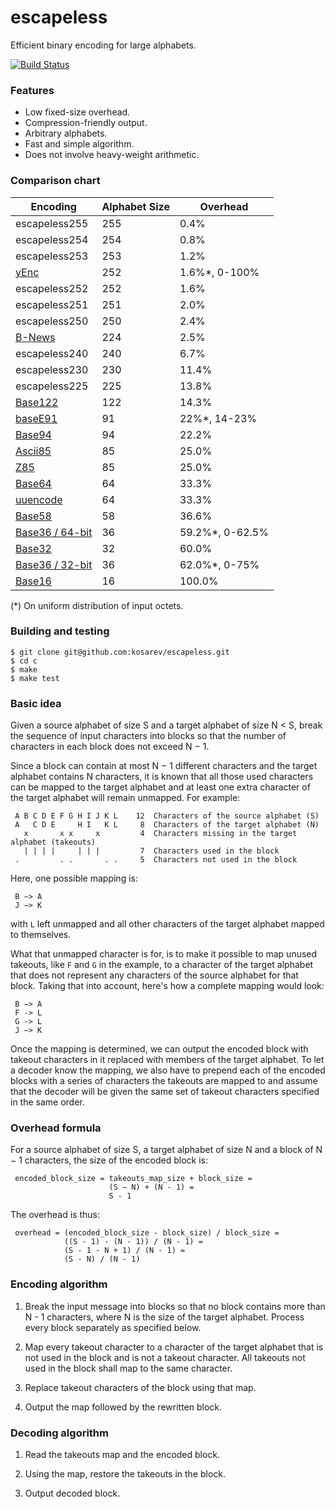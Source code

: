# escapeless
Efficient binary encoding for large alphabets.

[![Build Status](https://travis-ci.org/kosarev/escapeless.svg?branch=master)](https://travis-ci.org/kosarev/escapeless)

### Features

* Low fixed-size overhead.
* Compression-friendly output.
* Arbitrary alphabets.
* Fast and simple algorithm.
* Does not involve heavy-weight arithmetic.


### Comparison chart

| Encoding         | Alphabet Size | Overhead |
| ---------------- | ------------- | -------- |
| escapeless255    | 255           |     0.4% |
| escapeless254    | 254           |     0.8% |
| escapeless253    | 253           |     1.2% |
| [yEnc](http://www.yenc.org/yenc-draft.1.3.txt)          | 252 | 1.6%*, 0-100% |
| escapeless252    | 252           |     1.6% |
| escapeless251    | 251           |     2.0% |
| escapeless250    | 250           |     2.4% |
| [B-News](http://b-news.sourceforge.net/)                | 224 | 2.5% |
| escapeless240    | 240           |     6.7% |
| escapeless230    | 230           |    11.4% |
| escapeless225    | 225           |    13.8% |
| [Base122](http://blog.kevinalbs.com/base122)            | 122 | 14.3% |
| [baseE91](http://base91.sourceforge.net/)               |  91 | 22%*, 14-23% |
| [Base94](https://gist.github.com/iso2022jp/4054241)     |  94 | 22.2% |
| [Ascii85](https://en.wikipedia.org/wiki/Ascii85)        |  85 | 25.0% |
| [Z85](https://rfc.zeromq.org/spec:32/Z85/)              |  85 | 25.0% |
| [Base64](https://en.wikipedia.org/wiki/Base16)          |  64 | 33.3% |
| [uuencode](https://en.wikipedia.org/wiki/Uuencoding)    |  64 | 33.3% |
| [Base58](https://en.wikipedia.org/wiki/Base58)          |  58 | 36.6% |
| [Base36 / 64-bit](https://en.wikipedia.org/wiki/Base36) |  36 | 59.2%*, 0-62.5% |
| [Base32](https://en.wikipedia.org/wiki/Base32)          |  32 | 60.0% |
| [Base36 / 32-bit](https://en.wikipedia.org/wiki/Base36) |  36 | 62.0%*, 0-75% |
| [Base16](https://en.wikipedia.org/wiki/Base16)          |  16 | 100.0% |

(*) On uniform distribution of input octets.


### Building and testing

```shell
$ git clone git@github.com:kosarev/escapeless.git
$ cd c
$ make
$ make test
```


### Basic idea

Given a source alphabet of size S and a target alphabet of size
N < S, break the sequence of input characters into blocks so that
the number of characters in each block does not exceed N − 1.

Since a block can contain at most N − 1 different characters and
the target alphabet contains N characters, it is known that all
those used characters can be mapped to the target alphabet and at
least one extra character of the target alphabet will remain
unmapped.
For example:
```
 A B C D E F G H I J K L    12  Characters of the source alphabet (S)
 A   C D E     H I   K L     8  Characters of the target alphabet (N)
   x       x x     x         4  Characters missing in the target alphabet (takeouts)
   | | | |     | | |         7  Characters used in the block
 .         . .       . .     5  Characters not used in the block
```

Here, one possible mapping is:
```
 B −> A
 J −> K
```
with `L` left unmapped and all other characters of the target
alphabet mapped to themselves.

What that unmapped character is for, is to make it possible to
map unused takeouts, like `F` and `G` in the example, to a
character of the target alphabet that does not represent any
characters of the source alphabet for that block.
Taking that into account, here's how a complete mapping would
look:
```
 B −> A
 F -> L
 G -> L
 J −> K
```

Once the mapping is determined, we can output the encoded block
with takeout characters in it replaced with members of the target
alphabet.
To let a decoder know the mapping, we also have to prepend each
of the encoded blocks with a series of characters the takeouts
are mapped to and assume that the decoder will be given the same
set of takeout characters specified in the same order.


### Overhead formula

For a source alphabet of size S, a target alphabet of size N and
a block of N − 1 characters, the size of the encoded block is:
```
 encoded_block_size = takeouts_map_size + block_size =
                      (S − N) + (N - 1) =
                      S - 1
```

The overhead is thus:
```
 overhead = (encoded_block_size - block_size) / block_size =
            ((S - 1) - (N - 1)) / (N - 1) =
            (S - 1 - N + 1) / (N - 1) =
            (S - N) / (N - 1)
```


### Encoding algorithm

1. Break the input message into blocks so that no block contains
   more than N - 1 characters, where N is the size of the target
   alphabet.
   Process every block separately as specified below.

2. Map every takeout character to a character of the target
   alphabet that is not used in the block and is not a takeout
   character.
   All takeouts not used in the block shall map to the same
   character.

3. Replace takeout characters of the block using that map.

4. Output the map followed by the rewritten block.


### Decoding algorithm

1. Read the takeouts map and the encoded block.

3. Using the map, restore the takeouts in the block.

3. Output decoded block.
